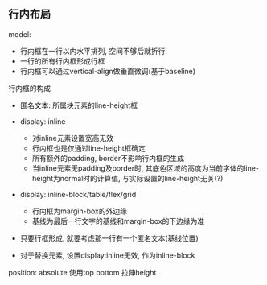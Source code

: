 ## 行内布局

model:

* 行内框在一行以内水平排列, 空间不够后就折行
* 一行的所有行内框形成行框
* 行内框可以通过vertical-align做垂直微调(基于baseline)

行内框的构成

* 匿名文本: 所属块元素的line-height框
* display: inline
  * 对inline元素设置宽高无效
  * 行内框也是仅通过line-height框确定
  * 所有额外的padding, border不影响行内框的生成
  * 当inline元素无padding及border时, 其底色区域的高度为当前字体的line-height为normal时的计算值, 与实际设置的line-height无关(?)

* display: inline-block/table/flex/grid
  * 行内框为margin-box的外边缘
  * 基线为最后一行文字的基线和margin-box的下边缘为准

* 只要行框形成, 就要考虑那一行有一个匿名文本(基线位置)

* 对于替换元素, 设置display:inline无效, 作为inline-block

position: absolute 使用top bottom 拉伸height
